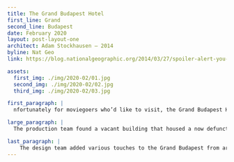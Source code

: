 ```yaml
---
title: The Grand Budapest Hotel
first_line: Grand
second_line: Budapest
date: February 2020
layout: post-layout-one
architect: Adam Stockhausen – 2014
byline: Nat Geo
link: https://blog.nationalgeographic.org/2014/03/27/spoiler-alert-you-cant-really-stay-at-the-real-grand-budapest-hotel-but-we-can-tell-you-everything-about-it/

assets:
  first_img: ./img/2020-02/01.jpg
  second_img: ./img/2020-02/02.jpg
  third_img: ./img/2020-02/03.jpg

first_paragraph: |
  nfortunately for moviegoers who’d like to visit, the Grand Budapest Hotel doesn’t actually exist. It’s a miniature model. The Grand Budapest Hotel was largely modeled on the Grandhotel Pupp. “There were some interesting interior details of the hotel that we liked, such as the wide corridors with carpet running down the center and windows that shone light into the hallways,” said Stockhausen.

large_paragraph: |
  The production team found a vacant building that housed a now defunct department store, known as Görlitz Warenhaus, and used the existing interior as a makeshift studio in eastern Germany on the border of Poland. The department store was built in 1912; the grandiose lobby of the Grand Budapest fit perfectly inside the steel-framed building.

last_paragraph: |
    The design team added various touches to the Grand Budapest from archival photographs of eastern European hotels. The tile floors were an homage to the Grand Hotel Pupp and the coat check was inspired by Obecni dum, a Prague municipal building with lots of glass mosaics.
---
```

